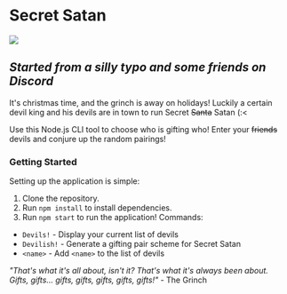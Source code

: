 # Secret Satan

![](https://www.pngkey.com/png/detail/136-1362791_halloween-cartoon-characters-black-and-white-cute-devil.png)

## _Started from a silly typo and some friends on Discord_

It's christmas time, and the grinch is away on holidays! Luckily a certain devil king and his devils are in town to run Secret ~~Santa~~ Satan (:<

Use this Node.js CLI tool to choose who is gifting who! Enter your ~~friends~~ devils and conjure up the random pairings!

### Getting Started
Setting up the application is simple:
1. Clone the repository.
2. Run `npm install` to install dependencies.
3. Run `npm start` to run the application!
Commands:
- `Devils!` - Display your current list of devils
- `Devilish!` - Generate a gifting pair scheme for Secret Satan
- `<name>` - Add `<name>` to the list of devils

_"That's what it's all about, isn't it? That's what it's always been *about*. Gifts, gifts... gifts, gifts, gifts, gifts, gifts!"_ - The Grinch
